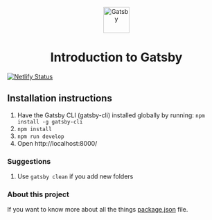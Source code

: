 <p align="center">
  <a href="https://www.gatsbyjs.org">
    <img alt="Gatsby" src="https://www.gatsbyjs.org/monogram.svg" width="60" />
  </a>
</p>
<h1 align="center">
  Introduction to Gatsby
</h1>

[![Netlify Status](https://api.netlify.com/api/v1/badges/73f69ac1-6e18-4527-a429-8d4829148bca/deploy-status)](https://app.netlify.com/sites/suspicious-hermann-f1fed2/deploys)

## Installation instructions

1. Have the Gatsby CLI (gatsby-cli) installed globally by running: `npm install -g gatsby-cli`
1. `npm install`
1. `npm run develop`
1. Open http://localhost:8000/

### Suggestions

1. Use `gatsby clean` if you add new folders

### About this project

If you want to know more about all the things [package.json](package.json) file.
